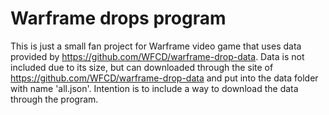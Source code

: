 # Warframe drops program

This is just a small fan project for Warframe video game that uses data provided by https://github.com/WFCD/warframe-drop-data.
Data is not included due to its size, but can downloaded through the site of https://github.com/WFCD/warframe-drop-data and put into the data folder with name 'all.json'. Intention is to include a way to download the data through the program.


